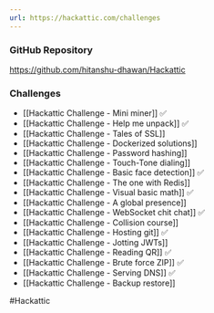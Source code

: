 ```yaml
---
url: https://hackattic.com/challenges
---
```


### GitHub Repository
https://github.com/hitanshu-dhawan/Hackattic

### Challenges

- [[Hackattic Challenge - Mini miner]] ✅
- [[Hackattic Challenge - Help me unpack]] ✅
- [[Hackattic Challenge - Tales of SSL]]
- [[Hackattic Challenge - Dockerized solutions]]
- [[Hackattic Challenge - Password hashing]]
- [[Hackattic Challenge - Touch-Tone dialing]]
- [[Hackattic Challenge - Basic face detection]] ✅
- [[Hackattic Challenge - The one with Redis]]
- [[Hackattic Challenge - Visual basic math]] ✅
- [[Hackattic Challenge - A global presence]]
- [[Hackattic Challenge - WebSocket chit chat]] ✅
- [[Hackattic Challenge - Collision course]]
- [[Hackattic Challenge - Hosting git]] ✅
- [[Hackattic Challenge - Jotting JWTs]]
- [[Hackattic Challenge - Reading QR]] ✅
- [[Hackattic Challenge - Brute force ZIP]] ✅
- [[Hackattic Challenge - Serving DNS]] ✅
- [[Hackattic Challenge - Backup restore]]


#Hackattic 
